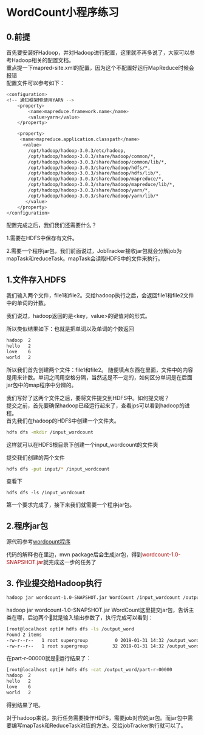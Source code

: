 # WordCount小程序练习
## 0.前提
首先要安装好Hadoop，并对Hadoop进行配置，这里就不再多说了，大家可以参考Hadoop相关的配置文档。    
重点提一下mapred-site.xml的配置，因为这个不配置好运行MapReduce时候会报错    
配置文件可以参考如下：
```sh
<configuration>
<!-- 通知框架MR使用YARN -->
    <property>
        <name>mapreduce.framework.name</name>
        <value>yarn</value>
    </property>

    <property>  
     <name>mapreduce.application.classpath</name>  
      <value>  
    	/opt/hadoop/hadoop-3.0.3/etc/hadoop,  
    	/opt/hadoop/hadoop-3.0.3/share/hadoop/common/*,  
    	/opt/hadoop/hadoop-3.0.3/share/hadoop/common/lib/*,  
    	/opt/hadoop/hadoop-3.0.3/share/hadoop/hdfs/*,  
    	/opt/hadoop/hadoop-3.0.3/share/hadoop/hdfs/lib/*,  
    	/opt/hadoop/hadoop-3.0.3/share/hadoop/mapreduce/*,  
    	/opt/hadoop/hadoop-3.0.3/share/hadoop/mapreduce/lib/*,  
    	/opt/hadoop/hadoop-3.0.3/share/hadoop/yarn/*,  
        /opt/hadoop/hadoop-3.0.3/share/hadoop/yarn/lib/*  
       </value>  
    </property>
</configuration>
```

配置完成之后，我们我们还需要什么？

1.需要在HDFS中保存有文件。

2.需要一个程序jar包，我们前面说过，JobTracker接收jar包就会分解job为mapTask和reduceTask。mapTask会读取HDFS中的文件来执行。
## 1.文件存入HDFS
我们输入两个文件，file1和file2。交给hadoop执行之后，会返回file1和file2文件中的单词的计数。

我们说过，hadoop返回的是<key，value>的键值对的形式。

所以类似结果如下：也就是把单词以及单词的个数返回
```sh
hadoop	2
hello	2
love	6
world	2
```
所以我们首先创建两个文件：file1和file2。 
随便填点东西在里面，文件中的内容是用来计数。单词之间用空格分隔，当然这是不一定的，如何区分单词是在后面jar包中的map程序中分辨的。

我们写好了这两个文件之后，要将文件提交到HDFS中。如何提交呢？    
提交之前，首先要确保hadoop已经运行起来了，查看jps可以看到hadoop的进程。     
首先我们在hadoop的HDFS中创建一个文件夹。

```sh
hdfs dfs -mkdir /input_wordcount
```
这样就可以在HDFS根目录下创建一个input_wordcount的文件夹 

提交我们创建的两个文件
```sh
hdfs dfs -put input/* /input_wordcount
```
查看下
```
hdfs dfs -ls /input_wordcount
```
第一个要求完成了，接下来我们就需要一个程序jar包。
## 2.程序jar包
源代码参考[wordcount程序](./mapreduce)

代码的解释也在里边，mvn package后会生成jar包，得到<font color='aa0000'>wordcount-1.0-SNAPSHOT.jar</font>就完成这一步的任务了

## 3. 作业提交给Hadoop执行
```sh
hadoop jar wordcount-1.0-SNAPSHOT.jar WordCount /input_wordcount /output_word
```
hadoop jar wordcount-1.0-SNAPSHOT.jar WordCount这里提交jar包，告诉主类在哪，后边两个就是输入输出参数了，执行完成可以看到：
```sh
[root@localhost opt]# hdfs dfs -ls /output_word
Found 2 items
-rw-r--r--   1 root supergroup          0 2019-01-31 14:32 /output_word/_SUCCESS
-rw-r--r--   1 root supergroup         32 2019-01-31 14:32 /output_word/part-r-00000
```
在part-r-00000就是运行结果了：
```sh
[root@localhost opt]# hdfs dfs -cat /output_word/part-r-00000
hadoop	2
hello	2
love	6
world	2
```
得到结果了吧。

对于hadoop来说，执行任务需要操作HDFS，需要job对应的jar包。而jar包中需要编写mapTask和ReduceTask对应的方法。交给jobTracker执行就可以了。